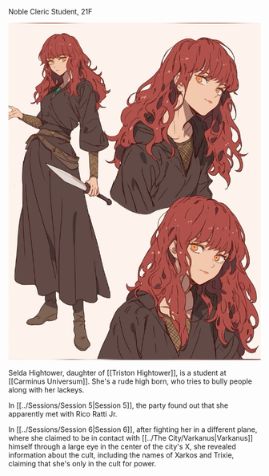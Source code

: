 Noble Cleric Student, 21F

![/Images/Selda1.jpg](/Images/Selda1.jpg)


Selda Hightower, daughter of [[Triston Hightower]], is a student at [[Carminus Universum]]. She's a rude high born, who tries to bully people along with her lackeys.

In [[../Sessions/Session 5|Session 5]], the party found out that she apparently met with Rico Ratti Jr. 

In [[../Sessions/Session 6|Session 6]], after fighting her in a different plane, where she claimed to be in contact with [[../The City/Varkanus|Varkanus]] himself through a large eye in the center of the city's X, she revealed information about the cult, including the names of Xarkos and Trixie, claiming that she's only in the cult for power.

